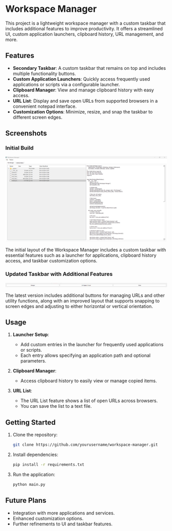 # Workspace Manager

This project is a lightweight workspace manager with a custom taskbar that includes additional features to improve productivity. It offers a streamlined UI, custom application launchers, clipboard history, URL management, and more.

## Features

- **Secondary Taskbar**: A custom taskbar that remains on top and includes multiple functionality buttons.
- **Custom Application Launchers**: Quickly access frequently used applications or scripts via a configurable launcher.
- **Clipboard Manager**: View and manage clipboard history with easy access.
- **URL List**: Display and save open URLs from supported browsers in a convenient notepad interface.
- **Customization Options**: Minimize, resize, and snap the taskbar to different screen edges.

## Screenshots

### Initial Build

![Initial Taskbar Layout](img.png)

The initial layout of the Workspace Manager includes a custom taskbar with essential features such as a launcher for applications, clipboard history access, and taskbar customization options.

### Updated Taskbar with Additional Features

![Updated Taskbar Layout](img_1.png)

The latest version includes additional buttons for managing URLs and other utility functions, along with an improved layout that supports snapping to screen edges and adjusting to either horizontal or vertical orientation.

## Usage

1. **Launcher Setup**: 
   - Add custom entries in the launcher for frequently used applications or scripts.
   - Each entry allows specifying an application path and optional parameters.
  
2. **Clipboard Manager**:
   - Access clipboard history to easily view or manage copied items.
  
3. **URL List**:
   - The URL List feature shows a list of open URLs across browsers.
   - You can save the list to a text file.

## Getting Started

1. Clone the repository:
    ```bash
    git clone https://github.com/yourusername/workspace-manager.git
    ```
2. Install dependencies:
    ```bash
    pip install -r requirements.txt
    ```
3. Run the application:
    ```bash
    python main.py
    ```

## Future Plans

- Integration with more applications and services.
- Enhanced customization options.
- Further refinements to UI and taskbar features.
